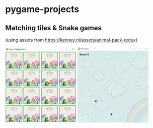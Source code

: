 # pygame-projects

## Matching tiles & Snake games
   (using assets from https://kenney.nl/assets/animal-pack-redux)
 <p>
 <img src="https://github.com/mariabrbz/pygame-projects/blob/main/matching-tiles/screenshots/demo.gif" height="240">
 <img src="https://github.com/mariabrbz/pygame-projects/blob/main/snake/screenshots/demo.gif" height="240">
 </p>
